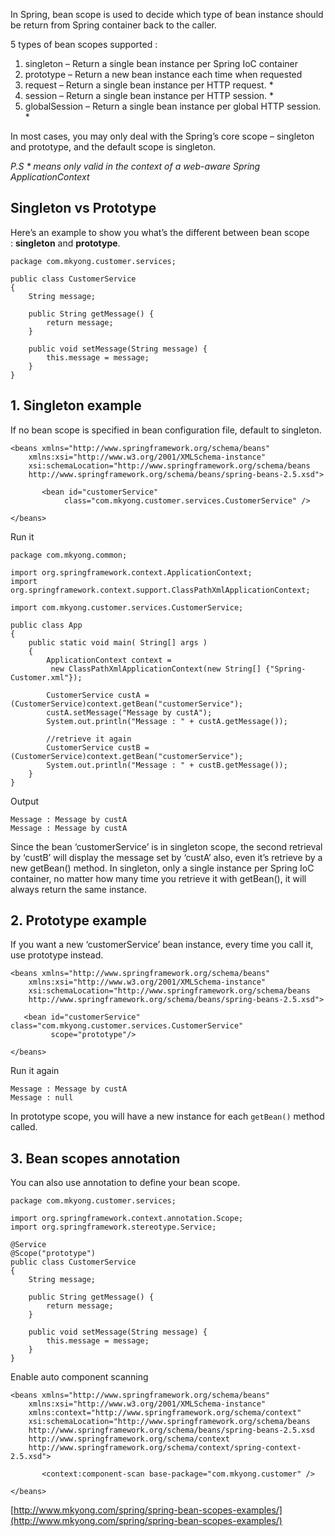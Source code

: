 In Spring, bean scope is used to decide which type of bean instance should be return from Spring container back to the caller.

5 types of bean scopes supported :

1.  singleton – Return a single bean instance per Spring IoC container
2.  prototype – Return a new bean instance each time when requested
3.  request – Return a single bean instance per HTTP request. *
4.  session – Return a single bean instance per HTTP session. *
5.  globalSession – Return a single bean instance per global HTTP session. *

In most cases, you may only deal with the Spring’s core scope – singleton and prototype, and the default scope is singleton.

_P.S * means only valid in the context of a web-aware Spring ApplicationContext_

## Singleton vs Prototype

Here’s an example to show you what’s the different between bean scope : **singleton** and **prototype**.

    package com.mkyong.customer.services;

    public class CustomerService
    {
    	String message;

    	public String getMessage() {
    		return message;
    	}

    	public void setMessage(String message) {
    		this.message = message;
    	}
    }

## 1\. Singleton example

If no bean scope is specified in bean configuration file, default to singleton.

    <beans xmlns="http://www.springframework.org/schema/beans"
    	xmlns:xsi="http://www.w3.org/2001/XMLSchema-instance"
    	xsi:schemaLocation="http://www.springframework.org/schema/beans
    	http://www.springframework.org/schema/beans/spring-beans-2.5.xsd">

           <bean id="customerService"
                class="com.mkyong.customer.services.CustomerService" />

    </beans>

Run it

    package com.mkyong.common;

    import org.springframework.context.ApplicationContext;
    import org.springframework.context.support.ClassPathXmlApplicationContext;

    import com.mkyong.customer.services.CustomerService;

    public class App
    {
        public static void main( String[] args )
        {
        	ApplicationContext context =
        	 new ClassPathXmlApplicationContext(new String[] {"Spring-Customer.xml"});

        	CustomerService custA = (CustomerService)context.getBean("customerService");
        	custA.setMessage("Message by custA");
        	System.out.println("Message : " + custA.getMessage());

        	//retrieve it again
        	CustomerService custB = (CustomerService)context.getBean("customerService");
        	System.out.println("Message : " + custB.getMessage());
        }
    }

Output

    Message : Message by custA
    Message : Message by custA

Since the bean ‘customerService’ is in singleton scope, the second retrieval by ‘custB’ will display the message set by ‘custA’ also, even it’s retrieve by a new getBean() method. In singleton, only a single instance per Spring IoC container, no matter how many time you retrieve it with getBean(), it will always return the same instance.

## 2\. Prototype example

If you want a new ‘customerService’ bean instance, every time you call it, use prototype instead.

    <beans xmlns="http://www.springframework.org/schema/beans"
    	xmlns:xsi="http://www.w3.org/2001/XMLSchema-instance"
    	xsi:schemaLocation="http://www.springframework.org/schema/beans
    	http://www.springframework.org/schema/beans/spring-beans-2.5.xsd">

       <bean id="customerService" class="com.mkyong.customer.services.CustomerService"
             scope="prototype"/>

    </beans>

Run it again

    Message : Message by custA
    Message : null

In prototype scope, you will have a new instance for each `getBean()` method called.

## 3\. Bean scopes annotation

You can also use annotation to define your bean scope.

    package com.mkyong.customer.services;

    import org.springframework.context.annotation.Scope;
    import org.springframework.stereotype.Service;

    @Service
    @Scope("prototype")
    public class CustomerService
    {
    	String message;

    	public String getMessage() {
    		return message;
    	}

    	public void setMessage(String message) {
    		this.message = message;
    	}
    }

Enable auto component scanning

    <beans xmlns="http://www.springframework.org/schema/beans"
    	xmlns:xsi="http://www.w3.org/2001/XMLSchema-instance"
    	xmlns:context="http://www.springframework.org/schema/context"
    	xsi:schemaLocation="http://www.springframework.org/schema/beans
    	http://www.springframework.org/schema/beans/spring-beans-2.5.xsd
    	http://www.springframework.org/schema/context
    	http://www.springframework.org/schema/context/spring-context-2.5.xsd">

           <context:component-scan base-package="com.mkyong.customer" />

    </beans>

[http://www.mkyong.com/spring/spring-bean-scopes-examples/](http://www.mkyong.com/spring/spring-bean-scopes-examples/)
